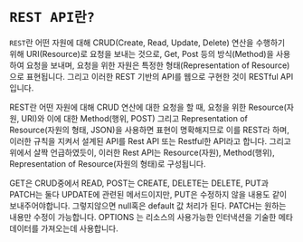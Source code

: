 # `REST API란?`

`REST`란 어떤 자원에 대해 CRUD(Create, Read, Update, Delete) 연산을 수행하기 위해 URI(Resource)로 요청을 보내는 것으로, Get, Post 등의 방식(Method)을 사용하여 요청을 보내며, 요청을 위한 자원은 특정한 형태(Representation of Resource)으로 표현됩니다. 그리고 이러한 REST 기반의 API를 웹으로 구현한 것이 RESTful API입니다. </br>

REST란 어떤 자원에 대해 CRUD 연산에 대한 요청을 할 때, 요청을 위한 Resource(자원, URI)와 이에 대한 Method(행위, POST) 그리고 Representation of Resource(자원의 형태, JSON)을 사용하면 표현이 명확해지므로 이를 REST라 하며, 이러한 규칙을 지켜서 설계된 API를 Rest API 또는 Restful한 API라고 합니다. 그리고 위에서 살짝 언급하였듯이, 이러한 Rest API는 Resource(자원), Method(행위), Representation of Resource(자원의 형태)로 구성됩니다. </br>

GET은 CRUD중에서 READ, POST는 CREATE, DELETE는 DELETE, PUT과 PATCH는 둘다 UPDATE에 관련된 메서드이지만, PUT은 수정하지 않을 내용도 같이 보내주어야합니다. 그렇지않으면 null혹은 default 값 처리가 된다. PATCH는 원하는 내용만 수정이 가능합니다. OPTIONS 는 리소스의 사용가능한 인터낵션을 기술한 메타데이터를 가져오는데 사용합니다.
